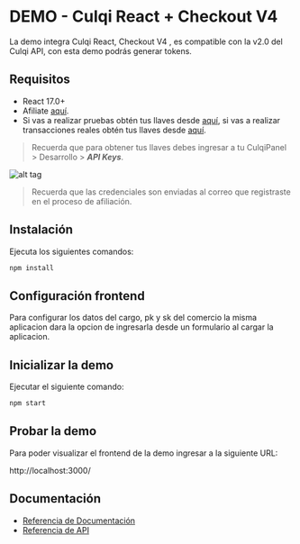 # DEMO - Culqi React + Checkout V4

La demo integra Culqi React, Checkout V4 , es compatible con la v2.0 del Culqi API, con esta demo podrás generar tokens.

## Requisitos

- React 17.0+
- Afiliate [aquí](https://afiliate.culqi.com/).
- Si vas a realizar pruebas obtén tus llaves desde [aquí](https://integ-panel.culqi.com/#/registro), si vas a realizar transacciones reales obtén tus llaves desde [aquí](https://mipanel.culqi.com/#/registro).

> Recuerda que para obtener tus llaves debes ingresar a tu CulqiPanel > Desarrollo > ***API Keys***.

![alt tag](http://i.imgur.com/NhE6mS9.png)

> Recuerda que las credenciales son enviadas al correo que registraste en el proceso de afiliación.


## Instalación

Ejecuta los siguientes comandos:

```bash
npm install
```

## Configuración frontend
Para configurar los datos del cargo, pk y sk del comercio la misma aplicacion dara la opcion de ingresarla desde un formulario al cargar la aplicacion.


## Inicializar la demo
Ejecutar el siguiente comando:

```bash
npm start
```

## Probar la demo

Para poder visualizar el frontend de la demo ingresar a la siguiente URL:

http://localhost:3000/

## Documentación

- [Referencia de Documentación](https://docs.culqi.com/)
- [Referencia de API](https://apidocs.culqi.com/)
